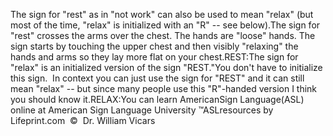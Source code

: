 The sign for "rest" as in "not work" can also be used to 
			mean "relax" (but most of the time, "relax" is initialized with an 
			"R" -- see below).The sign for "rest" crosses the arms over the chest. The 
			hands are "loose" hands. The sign starts by touching the upper chest 
			and then visibly "relaxing" the hands and arms so they lay more flat 
			on your chest.REST:The sign for "relax" is an initialized version of the sign "REST."You don't have to initialize this sign.  In context you can just use the 
	sign for "REST" and it can still mean "relax" -- but since many people use 
	this "R"-handed version I think you should know it.RELAX:You can learn AmericanSign 
		Language(ASL) online at American Sign Language University ™ASLresources 
		by Lifeprint.com  ©  Dr. William Vicars